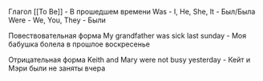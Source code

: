 Глагол [[To Be]] - В прошедшем времени
Was - I, He, She, It - Был/Была
Were - We, You, They - Были

Повествовательная форма
My grandfather was sick last sunday - Моя бабушка болела в прошлое воскресенье

Отрицательная форма
Keith and Mary were not busy yesterday - Кейт и Мэри были не заняты вчера